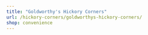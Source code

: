 ```yaml
---
title: "Goldworthy's Hickory Corners"
url: /hickory-corners/goldworthys-hickory-corners/
shop: convenience
---
```

